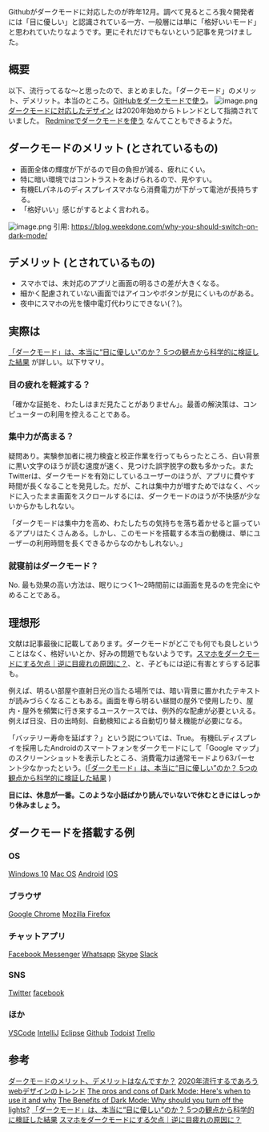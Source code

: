 Githubがダークモードに対応したのが昨年12月。調べて見るところ我々開発者には「目に優しい」と認識されている一方、一般層には単に「格好いいモード」と思われていたりなようです。更にそれだけでもないという記事を見つけました。

## 概要
以下、流行ってるな～と思ったので、まとめました。「ダークモード」のメリット、デメリット。本当のところ。[GitHubをダークモードで使う](https://qiita.com/TerToEer_sho/items/7e14149c7172a2eb19c5)。
![image.png](https://qiita-image-store.s3.ap-northeast-1.amazonaws.com/0/93824/f77e6e14-4ee6-5ba9-b569-dfe95522d282.png)
[ダークモードに対応したデザイン](https://qiita.com/sugar_tk/items/54562d8756b69774aecf#%E3%83%80%E3%83%BC%E3%82%AF%E3%83%A2%E3%83%BC%E3%83%89%E3%81%AB%E5%AF%BE%E5%BF%9C%E3%81%97%E3%81%9F%E3%83%87%E3%82%B6%E3%82%A4%E3%83%B3) は2020年始めからトレンドとして指摘されていました。
[Redmineでダークモードを使う](https://qiita.com/heoquay/items/f3196d26441157cd050a) なんてこともできるようだ。

## ダークモードのメリット (とされているもの)

- 画面全体の輝度が下がるので目の負担が減る、疲れにくい。
- 特に暗い環境ではコントラストをあげられるので、見やすい。
- 有機ELパネルのディスプレイスマホなら消費電力が下がって電池が長持ちする。
- 「格好いい」感じがするとよく言われる。

![image.png](https://qiita-image-store.s3.ap-northeast-1.amazonaws.com/0/93824/9f76d7b9-0120-f5c8-fb4b-7a9b55f93e52.png)
引用: https://blog.weekdone.com/why-you-should-switch-on-dark-mode/


## デメリット (とされているもの)

- スマホでは、未対応のアプリと画面の明るさの差が大きくなる。
- 細かく配慮されていない画面ではアイコンやボタンが見にくいものがある。
- 夜中にスマホの光を懐中電灯代わりにできない(？)。

## 実際は

[「ダークモード」は、本当に“目に優しい”のか？ 5つの観点から科学的に検証した結果](https://wired.jp/2019/10/05/dark-mode-chrome-android-ios-science/) が詳しい。以下サマリ。
### 目の疲れを軽減する？
「確かな証拠を、わたしはまだ見たことがありません」。最善の解決策は、コンピューターの利用を控えることである。

### 集中力が高まる？
疑問あり。実験参加者に視力検査と校正作業を行ってもらったところ、白い背景に黒い文字のほうが読む速度が速く、見つけた誤字脱字の数も多かった。またTwitterは、ダークモードを有効にしているユーザーのほうが、アプリに費やす時間が長くなることを発見した。だが、これは集中力が増すためではなく、ベッドに入ったまま画面をスクロールするには、ダークモードのほうが不快感が少ないからかもしれない。

「ダークモードは集中力を高め、わたしたちの気持ちを落ち着かせると謳っているアプリはたくさんある。しかし、このモードを搭載する本当の動機は、単にユーザーの利用時間を長くできるからなのかもしれない。」

### 就寝前はダークモード？
No. 最も効果の高い方法は、眠りにつく1～2時間前には画面を見るのを完全にやめることである。

## 理想形

文献は記事最後に記載してあります。ダークモードがどこでも何でも良しということはなく、格好いいとか、好みの問題でもないようです。[スマホをダークモードにする欠点｜逆に目疲れの原因に？](https://www.lifehacker.jp/2019/05/the-case-against-dark-mode.html)、と、子どもには逆に有害とすらする記事も。

例えば、明るい部屋や直射日光の当たる場所では、暗い背景に置かれたテキストが読みづらくなることもある。画面を専ら明るい昼間の屋外で使用したり、屋内・屋外を頻繁に行き来するユースケースでは、例外的な配慮が必要といえる。例えば日没、日の出時刻、自動検知による自動切り替え機能が必要になる。


「バッテリー寿命を延ばす？」という説については、True。
有機ELディスプレイを採用したAndroidのスマートフォンをダークモードにして「Google マップ」のスクリーンショットを表示したところ、消費電力は通常モードより63パーセント少なかったという。([「ダークモード」は、本当に“目に優しい”のか？ 5つの観点から科学的に検証した結果](https://wired.jp/2019/10/05/dark-mode-chrome-android-ios-science/) )



**目には、休息が一番。このような小話ばかり読んでいないで休むときにはしっかり休みましょう。**


## ダークモードを搭載する例

### OS
[Windows 10](https://dekiru.net/article/18558/)
[Mac OS](https://support.apple.com/ja-jp/HT208976)
[Android](https://appllio.com/how-to-set-android-phone-dark-mode)
[IOS](https://dekiru.net/article/18893/)

### ブラウザ
[Google Chrome](https://www.atmarkit.co.jp/ait/articles/1912/19/news028.html)
[Mozilla Firefox](https://support.mozilla.org/ja/kb/change-look-firefox-android-using-themes)

### チャットアプリ
[Facebook Messenger](https://mag.app-liv.jp/archive/122182/)
[Whatsapp](https://itigic.com/ja/whatsapp-dark-mode-now-available-on-ios-android/)
[Skype](https://support.skype.com/ja/faq/FA34854/skype-dezi-fen-notemawobian-geng-surunihadousurebayoidesuka)
[Slack](https://slack.com/intl/ja-jp/help/articles/360019434914-Slack-%E3%81%A7%E3%83%80%E3%83%BC%E3%82%AF%E3%83%A2%E3%83%BC%E3%83%89%E3%82%92%E4%BD%BF%E7%94%A8%E3%81%99%E3%82%8B)

### SNS
[Twitter](https://mobareco.jp/a175188/)
[facebook](https://usedoor.jp/howto/web/facebook/fb-dark-mode/)

### ほか
[VSCode](https://code.visualstudio.com/docs/getstarted/themes)
[IntelliJ](https://www.jetbrains.com/help/idea/user-interface-themes.html)
[Eclipse](https://qiita.com/a_matsuyama_12/items/95e01535fddd703768fa)
[Github](https://qiita.com/yoshi_yast/items/b01daffb082a1d3ee5f1)
[Todoist](https://todoist.com/ja/help/articles/does-todoist-have-a-dark-theme)
[Trello](https://blog.trello.com/ja/dark-mode-butler-for-trello-mobile)


## 参考
[ダークモードのメリット、デメリットはなんですか？](https://jp.quora.com/%E3%83%80%E3%83%BC%E3%82%AF%E3%83%A2%E3%83%BC%E3%83%89%E3%81%AE%E3%83%A1%E3%83%AA%E3%83%83%E3%83%88-%E3%83%87%E3%83%A1%E3%83%AA%E3%83%83%E3%83%88%E3%81%AF%E3%81%AA%E3%82%93%E3%81%A7%E3%81%99%E3%81%8B)
[2020年流行するであろうwebデザインのトレンド](https://qiita.com/sugar_tk/items/54562d8756b69774aecf)
[The pros and cons of Dark Mode: Here's when to use it and why](https://www.phonearena.com/news/Dark-Mode-iPhone-Android-interface-feature-pros-cons-versus-light-mode_id116978#B2) 
[The Benefits of Dark Mode: Why should you turn off the lights?](https://blog.weekdone.com/why-you-should-switch-on-dark-mode/)
[「ダークモード」は、本当に“目に優しい”のか？ 5つの観点から科学的に検証した結果](https://wired.jp/2019/10/05/dark-mode-chrome-android-ios-science/) 
[スマホをダークモードにする欠点｜逆に目疲れの原因に？](https://www.lifehacker.jp/2019/05/the-case-against-dark-mode.html) 



